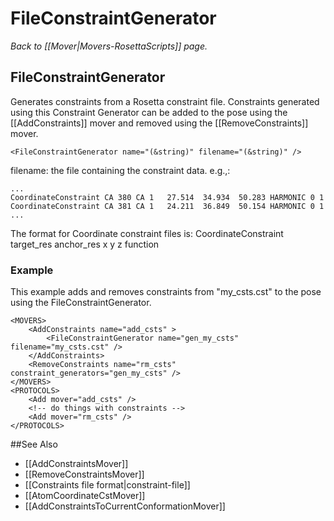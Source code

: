 # FileConstraintGenerator
*Back to [[Mover|Movers-RosettaScripts]] page.*
## FileConstraintGenerator

Generates constraints from a Rosetta constraint file. Constraints generated using this Constraint Generator can be added to the pose using the [[AddConstraints]] mover and removed using the [[RemoveConstraints]] mover.

```
<FileConstraintGenerator name="(&string)" filename="(&string)" />
```

filename: the file containing the constraint data. e.g.,:

    ...
    CoordinateConstraint CA 380 CA 1   27.514  34.934  50.283 HARMONIC 0 1
    CoordinateConstraint CA 381 CA 1   24.211  36.849  50.154 HARMONIC 0 1
    ...

The format for Coordinate constraint files is:
CoordinateConstraint target_res anchor_res x y z function

### Example

This example adds and removes constraints from "my_csts.cst" to the pose using the FileConstraintGenerator.

```
<MOVERS>
    <AddConstraints name="add_csts" >
        <FileConstraintGenerator name="gen_my_csts" filename="my_csts.cst" />
    </AddConstraints>
    <RemoveConstraints name="rm_csts" constraint_generators="gen_my_csts" />
</MOVERS>
<PROTOCOLS>
    <Add mover="add_csts" />
    <!-- do things with constraints -->
    <Add mover="rm_csts" />
</PROTOCOLS>
```


##See Also

* [[AddConstraintsMover]]
* [[RemoveConstraintsMover]]
* [[Constraints file format|constraint-file]]
* [[AtomCoordinateCstMover]]
* [[AddConstraintsToCurrentConformationMover]]

